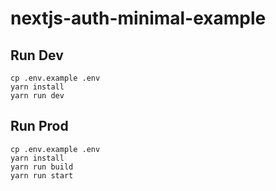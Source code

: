# nextjs-auth-minimal-example

## Run Dev

```
cp .env.example .env
yarn install
yarn run dev
```

## Run Prod

```
cp .env.example .env
yarn install
yarn run build
yarn run start
```
